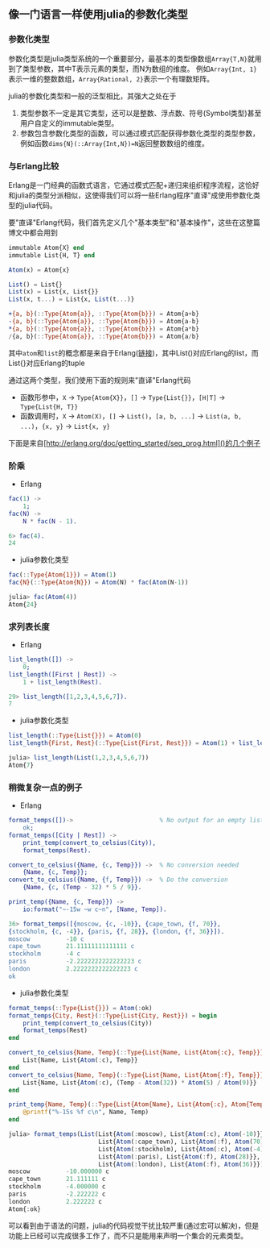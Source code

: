 ## 像一门语言一样使用julia的参数化类型

### 参数化类型

参数化类型是julia类型系统的一个重要部分，最基本的类型像数组`Array{T,N}`就用到了类型参数，其中T表示元素的类型，而N为数组的维度。
例如`Array{Int, 1}`表示一维的整数数组，`Array{Rational, 2}`表示一个有理数矩阵。

julia的参数化类型和一般的泛型相比，其强大之处在于

1. 类型参数不一定是其它类型，还可以是整数、浮点数、符号(Symbol类型)甚至用户自定义的immutable类型。
2. 参数包含参数化类型的函数，可以通过模式匹配获得参数化类型的类型参数，例如函数`dims{N}(::Array{Int,N})=N`返回整数数组的维度。

### 与Erlang比较

Erlang是一门经典的函数式语言，它通过模式匹配+递归来组织程序流程，这恰好和julia的类型分派相似，这使得我们可以将一些Erlang程序"直译"成使用参数化类型的julia代码。

要"直译"Erlang代码，我们首先定义几个"基本类型"和"基本操作"，这些在这整篇博文中都会用到

```julia
immutable Atom{X} end
immutable List{H, T} end

Atom(x) = Atom{x}

List() = List{}
List(x) = List{x, List{}}
List(x, t...) = List{x, List(t...)}

+{a, b}(::Type{Atom{a}}, ::Type{Atom{b}}) = Atom{a+b}
-{a, b}(::Type{Atom{a}}, ::Type{Atom{b}}) = Atom{a-b}
*{a, b}(::Type{Atom{a}}, ::Type{Atom{b}}) = Atom{a*b}
/{a, b}(::Type{Atom{a}}, ::Type{Atom{b}}) = Atom{a/b}
```

其中`atom`和`list`的概念都是来自于Erlang([链接](http://erlang.org/doc/getting_started/seq_prog.html))，其中List()对应Erlang的list，而List{}对应Erlang的tuple

通过这两个类型，我们使用下面的规则来"直译"Erlang代码

- 函数形参中，`X` -> `Type{Atom{X}}`，`[]` -> `Type{List{}}`，`[H|T]` -> `Type{List{H, T}}`
- 函数调用时，`X` -> `Atom(X)`，`[]` -> `List()`，`[a, b, ...]` -> `List(a, b, ...)`，`{x, y}` -> `List{x, y}`

下面是来自[http://erlang.org/doc/getting_started/seq_prog.html]()的几个例子

### 阶乘

- Erlang

```erlang
fac(1) ->
    1;
fac(N) ->
    N * fac(N - 1).
```

```erlang
6> fac(4).
24
```

- julia参数化类型

```julia
fac(::Type{Atom{1}}) = Atom(1)
fac{N}(::Type{Atom{N}}) = Atom(N) * fac(Atom(N-1))
```

```julia
julia> fac(Atom(4))
Atom{24}
```

### 求列表长度

- Erlang

```erlang
list_length([]) ->
    0;    
list_length([First | Rest]) ->
    1 + list_length(Rest).
```

```erlang
29> list_length([1,2,3,4,5,6,7]).
7
```

- julia参数化类型

```julia
list_length(::Type{List{}}) = Atom(0)
list_length{First, Rest}(::Type{List{First, Rest}}) = Atom(1) + list_length(Rest)
```

```julia
julia> list_length(List(1,2,3,4,5,6,7))
Atom{7}
```

### 稍微复杂一点的例子

- Erlang

```erlang
format_temps([])->                        % No output for an empty list
    ok;
format_temps([City | Rest]) ->
    print_temp(convert_to_celsius(City)),
    format_temps(Rest).

convert_to_celsius({Name, {c, Temp}}) ->  % No conversion needed
    {Name, {c, Temp}};
convert_to_celsius({Name, {f, Temp}}) ->  % Do the conversion
    {Name, {c, (Temp - 32) * 5 / 9}}.

print_temp({Name, {c, Temp}}) ->
    io:format("~-15w ~w c~n", [Name, Temp]).
```

```erlang
36> format_temps([{moscow, {c, -10}}, {cape_town, {f, 70}},
{stockholm, {c, -4}}, {paris, {f, 28}}, {london, {f, 36}}]).
moscow          -10 c
cape_town       21.11111111111111 c
stockholm       -4 c
paris           -2.2222222222222223 c
london          2.2222222222222223 c
ok
```

- julia参数化类型

```julia
format_temps(::Type{List{}}) = Atom(:ok)
format_temps{City, Rest}(::Type{List{City, Rest}}) = begin
    print_temp(convert_to_celsius(City))
    format_temps(Rest)
end

convert_to_celsius{Name, Temp}(::Type{List{Name, List{Atom{:c}, Temp}}}) = begin
    List{Name, List{Atom(:c), Temp}}
end
convert_to_celsius{Name, Temp}(::Type{List{Name, List{Atom{:f}, Temp}}}) = begin
    List{Name, List{Atom(:c), (Temp - Atom(32)) * Atom(5) / Atom(9)}}
end

print_temp{Name, Temp}(::Type{List{Atom{Name}, List{Atom{:c}, Atom{Temp}}}}) = begin
    @printf("%-15s %f c\n", Name, Temp)
end
```

```julia
julia> format_temps(List(List{Atom(:moscow), List{Atom(:c), Atom(-10)}},
                         List{Atom(:cape_town), List{Atom(:f), Atom(70)}},
                         List{Atom(:stockholm), List{Atom(:c), Atom(-4)}},
                         List{Atom(:paris), List{Atom(:f), Atom(28)}},
                         List{Atom(:london), List{Atom(:f), Atom(36)}}))
moscow          -10.000000 c
cape_town       21.111111 c
stockholm       -4.000000 c
paris           -2.222222 c
london          2.222222 c
Atom{:ok}
```

可以看到由于语法的问题，julia的代码视觉干扰比较严重(通过宏可以解决)，但是功能上已经可以完成很多工作了，而不只是能用来声明一个集合的元素类型。
